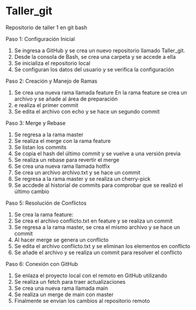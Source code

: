 # Taller_git
Repositorio de taller 1 en git bash

Paso 1: Configuración Inicial
1. Se ingresa a GitHub y se crea un nuevo repositorio llamado Taller_git.
2. Desde la consola de Bash, se crea una carpeta y se accede a ella
3. Se inicializa el repositorio local
4. Se configuran los datos del usuario y se verifica la configuración


Paso 2: Creación y Manejo de Ramas
1. Se crea una nueva rama llamada feature
En la rama feature se crea un archivo y se añade al área de preparación
2. e realiza el primer commit
3. Se edita el archivo con echo y se hace un segundo commit

Paso 3: Merge y Rebase
1. Se regresa a la rama master
2. Se realiza el merge con la rama feature
3. Se listan los commits
4. Se copia el hash del último commit y se vuelve a una versión previa
5. Se realiza un rebase para revertir el merge
6. Se crea una nueva rama llamada hotfix
7. Se crea un archivo archivo.txt y se hace un commit
8. Se regresa a la rama master y se realiza un cherry-pick
9. Se accdede al historial de commits para comprobar que se realizó el último cambio

Paso 5: Resolución de Conflictos
1. Se crea la rama feature:
2. Se crea el archivo conflicto.txt en feature y se realiza un commit
3. Se regresa a la rama master, se crea el mismo archivo y se hace un commit
4. Al hacer merge se genera un conflicto
5. Se edita el archivo conflicto.txt y se eliminan los elementos en conflicto
6. Se añade el archivo y se realiza un commit para resolver el conflicto

Paso 6: Conexión con GitHub
1. Se enlaza el proyecto local con el remoto en GitHub utilizando
2. Se realiza un fetch para traer actualizaciones
3. Se crea una nueva rama llamada main
4. Se realiza un merge de main con master
5. Finalmente se envían los cambios al repositorio remoto

